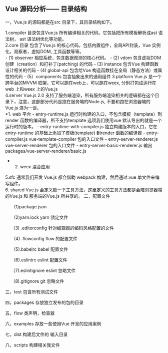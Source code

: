 ## Vue 源码分析—— 目录结构

一，Vue.js 的源码都是在src 目录下，其目录结构如下。

1.compiler 目录包含Vue.js 所有编译相关的代码。它包括把所有模板解析成ast 语法树， ast 语法树优化等功能。<br>
2.core 目录 包含了Vue.js 的核心代码，包括内置组件，全局API封装，Vue 实例化，观察者，虚拟DOM, 工具函数等等。<br>
    - (1) observer     相应系统，包含数据观测的核心代码。
    - (2) vdom     包含虚拟DOM 创建（creation）和打补丁(patching) 的代码
    - (3) instance  包含Vue 构建函数设计相关的代码
    - (4) global-api   包含给Vue 构造函数挂在全局（静态方法）或属性的代码
    - (5）components  包含抽象出来的通用组件
 3.platform Vue.js 是一个跨平台的MVVM 框架，它可以跑在web上，可以跑在weex, 分别打包成运行在web 上和weex 上的Vue.js<br>
 4.server  Vue.js 2.0 支持了服务端渲染，所有服务端渲染相关的逻辑都在这个目录下，注意，这部部分代码是跑在服务端的Node.js, 不要和跑在浏览器端的Vue.js 混为一谈。<br>
*1. web 平台
    - entry-runtime.js     运行时构建的入口，不包含模板（template）到render 函数的编译器，所不支持template 选项我们使用vue 默认导出的就是一个运行时的版本。
    - entry-runtime-with-compiler.js    独立构建版本的入口，它在entry-runtime 的基础上添加了模板(template) 到render 函数的编译器
    - entry-compiler.js     vue-template-compiler 包的入口文件
    - entry-server-renderer.js     vue-server-renderer 包的入口文件
    - entry-server-basic-renderer.js     输出  packages/vue-server-renderer/basic.js
* 2. weex    混合应用

5.sfc  通常我们开发 Vue.js 都会借助 webpack 构建，然后通过.vue 单文件来编写组件。<br>
6. shared  Vue.js 会定义歇一下工具方法，这里定义的工具方法都是会陪浏览器端的Vue.js 和 服务端的Vue.js 所共享的。
二，配置文件

　　(1)package.json           

　　(2)yarn.lock   yarn 锁定文件

　 （3) .editorconfig   针对编辑器的编码风格配置的文件

　　(4) .flowconfig    flow 的配置文件

　　(5).babelrc        babel 配置文件

　　(6).eslintrc        eslint  配置文件

　 （7).eslintignore        eslint  忽略文件

　 （8).gitignore           git 忽略文件

三，test    包含所有测试文件

四，packages   存放独立发布的包的目录

五，flow   类声明，检查器

六，examples  存放一些使用Vue 开发的应用案例

七，dist      构建后文件的 输入目录

八，scripts     构建相关我文件